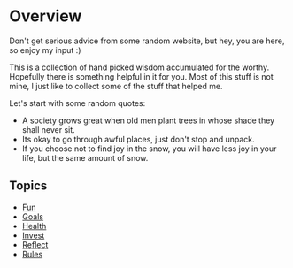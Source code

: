 # Overview

Don't get serious advice from some random website, but hey, you are here, so enjoy my input :)

This is a collection of hand picked wisdom accumulated for the worthy. Hopefully there is something helpful in it for you. Most of this stuff is not mine, I just like to collect some of the stuff that helped me.

Let's start with some random quotes:

- A society grows great when old men plant trees in whose shade they shall never sit.
- Its okay to go through awful places, just don't stop and unpack.
- If you choose not to find joy in the snow, you will have less joy in your life, but the same amount of snow.

## Topics

- [Fun](/about/life/fun)
- [Goals](/about/life/goals)
- [Health](/about/life/health)
- [Invest](/about/life/invest)
- [Reflect](/about/life/reflect)
- [Rules](/about/life/rules)
